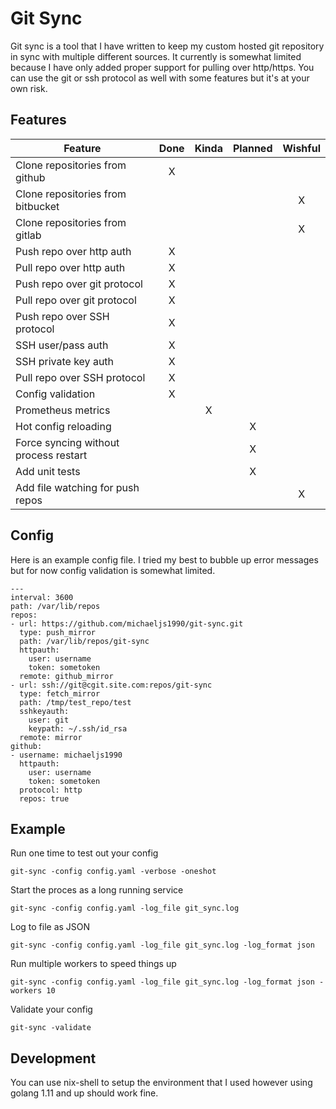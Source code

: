 Git Sync
========

Git sync is a tool that I have written to keep my custom hosted git repository in sync
with multiple different sources. It currently is somewhat limited because I have only
added proper support for pulling over http/https. You can use the git or ssh protocol as
well with some features but it's at your own risk.

## Features

|Feature                               |Done|Kinda|Planned|Wishful|
|--------------------------------------|:--:|:---:|:-----:|:-----:|
|Clone repositories from github        |X   |     |       |       |
|Clone repositories from bitbucket     |    |     |       |X      |
|Clone repositories from gitlab        |    |     |       |X      |
|Push repo over http auth              |X   |     |       |       |
|Pull repo over http auth              |X   |     |       |       |
|Push repo over git protocol           |X   |     |       |       |
|Pull repo over git protocol           |X   |     |       |       |
|Push repo over SSH protocol           |X   |     |       |       |
|SSH user/pass auth                    |X   |     |       |       |
|SSH private key auth                  |X   |     |       |       |
|Pull repo over SSH protocol           |X   |     |       |       |
|Config validation                     |X   |     |       |       |
|Prometheus metrics                    |    |X    |       |       |
|Hot config reloading                  |    |     |X      |       |
|Force syncing without process restart |    |     |X      |       |
|Add unit tests                        |    |     |X      |       |
|Add file watching for push repos      |    |     |       |X      |

## Config

Here is an example config file. I tried my best to bubble up error messages but for now
config validation is somewhat limited.

```
---
interval: 3600
path: /var/lib/repos
repos:
- url: https://github.com/michaeljs1990/git-sync.git
  type: push_mirror
  path: /var/lib/repos/git-sync
  httpauth:
    user: username
    token: sometoken
  remote: github_mirror
- url: ssh://git@cgit.site.com:repos/git-sync
  type: fetch_mirror
  path: /tmp/test_repo/test
  sshkeyauth:
    user: git
    keypath: ~/.ssh/id_rsa
  remote: mirror
github:
- username: michaeljs1990
  httpauth:
    user: username
    token: sometoken
  protocol: http
  repos: true
```

## Example

Run one time to test out your config

```
git-sync -config config.yaml -verbose -oneshot
```

Start the proces as a long running service
```
git-sync -config config.yaml -log_file git_sync.log
```

Log to file as JSON
```
git-sync -config config.yaml -log_file git_sync.log -log_format json
```

Run multiple workers to speed things up
```
git-sync -config config.yaml -log_file git_sync.log -log_format json -workers 10
```

Validate your config
```
git-sync -validate
```

## Development

You can use nix-shell to setup the environment that I used however using golang 1.11 and up should work fine.
